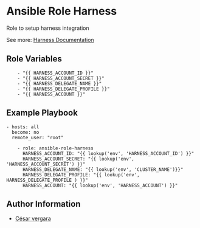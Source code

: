 Ansible Role Harness
=========

Role to setup harness integration

See more: [Harness Documentation](https://ngdocs.harness.io/)



Role Variables
--------------

```
    - "{{ HARNESS_ACCOUNT_ID }}"
    - "{{ HARNESS_ACCOUNT_SECRET }}"
    - "{{ HARNESS_DELEGATE_NAME }}"
    - "{{ HARNESS_DELEGATE_PROFILE }}"
    - "{{ HARNESS_ACCOUNT }}"

```

Example Playbook
----------------


```
- hosts: all
  become: no
  remote_user: "root"

    - role: ansible-role-harness
      HARNESS_ACCOUNT_ID: "{{ lookup('env', 'HARNESS_ACCOUNT_ID') }}"
      HARNESS_ACCOUNT_SECRET: "{{ lookup('env', 'HARNESS_ACCOUNT_SECRET') }}"
      HARNESS_DELEGATE_NAME: "{{ lookup('env', 'CLUSTER_NAME')}}"
      HARNESS_DELEGATE_PROFILE: "{{ lookup('env',  HARNESS_DELEGATE_PROFILE ) }}"
      HARNESS_ACCOUNT: "{{ lookup('env', 'HARNESS_ACCOUNT') }}"
```


Author Information
------------------

- [César vergara](mailto:cvergarae@smu.cl)

